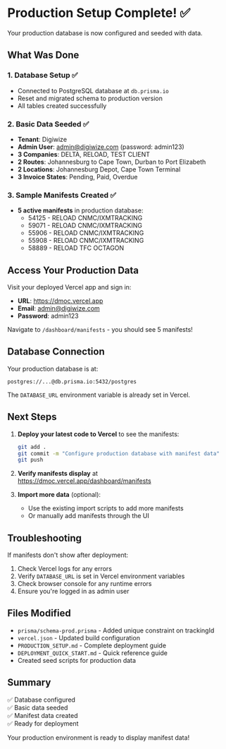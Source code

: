 # Production Setup Complete! ✅

Your production database is now configured and seeded with data.

## What Was Done

### 1. Database Setup ✅

- Connected to PostgreSQL database at `db.prisma.io`
- Reset and migrated schema to production version
- All tables created successfully

### 2. Basic Data Seeded ✅

- **Tenant**: Digiwize
- **Admin User**: admin@digiwize.com (password: admin123)
- **3 Companies**: DELTA, RELOAD, TEST CLIENT
- **2 Routes**: Johannesburg to Cape Town, Durban to Port Elizabeth
- **2 Locations**: Johannesburg Depot, Cape Town Terminal
- **3 Invoice States**: Pending, Paid, Overdue

### 3. Sample Manifests Created ✅

- **5 active manifests** in production database:
  - 54125 - RELOAD CNMC/IXMTRACKING
  - 59071 - RELOAD CNMC/IXMTRACKING
  - 55906 - RELOAD CNMC/IXMTRACKING
  - 55908 - RELOAD CNMC/IXMTRACKING
  - 58889 - RELOAD TFC OCTAGON

## Access Your Production Data

Visit your deployed Vercel app and sign in:

- **URL**: https://dmoc.vercel.app
- **Email**: admin@digiwize.com
- **Password**: admin123

Navigate to `/dashboard/manifests` - you should see 5 manifests!

## Database Connection

Your production database is at:

```
postgres://...@db.prisma.io:5432/postgres
```

The `DATABASE_URL` environment variable is already set in Vercel.

## Next Steps

1. **Deploy your latest code to Vercel** to see the manifests:

   ```bash
   git add .
   git commit -m "Configure production database with manifest data"
   git push
   ```

2. **Verify manifests display** at https://dmoc.vercel.app/dashboard/manifests

3. **Import more data** (optional):
   - Use the existing import scripts to add more manifests
   - Or manually add manifests through the UI

## Troubleshooting

If manifests don't show after deployment:

1. Check Vercel logs for any errors
2. Verify `DATABASE_URL` is set in Vercel environment variables
3. Check browser console for any runtime errors
4. Ensure you're logged in as admin user

## Files Modified

- `prisma/schema-prod.prisma` - Added unique constraint on trackingId
- `vercel.json` - Updated build configuration
- `PRODUCTION_SETUP.md` - Complete deployment guide
- `DEPLOYMENT_QUICK_START.md` - Quick reference guide
- Created seed scripts for production data

## Summary

✅ Database configured  
✅ Basic data seeded  
✅ Manifest data created  
✅ Ready for deployment

Your production environment is ready to display manifest data!



